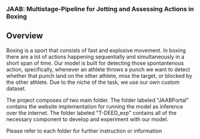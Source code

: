 ### JAAB: Multistage-Pipeline for Jotting and Assessing Actions in Boxing

## Overview

Boxing is a sport that consists of fast and explosive movement. In boxing there are a lot of actions happening sequentially and simultaneously in a short span of time. Our model is built for detecting those spontantenous action, specifically, whenever an athlete throws a punch we want to detect whether that punch land on the other athlete, miss the target, or blocked by the other athlete. Due to the niche of the task, we use our own custom dataset.

The project composes of two main folder. The folder labeled "JAABPortal" contains the website implementation for running the model as inference over the internet. The folder labeled "T-DEED_exp" contains all of the necessary component to develop and experiment with our model.

Please refer to each folder for further instruction or information

